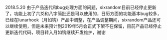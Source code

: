 2018.5.20
由于产品迭代和bug处理方面的问题，sixrandom目前已经停止更新了，功能上初了六爻和八字简批还是可以使用的，日历方面的功能基本bug较多，已经在lunarhook（月如钩）产品中调整，在产品调整期间，sixrandom产品还可以继续使用，但是未来预计到2019年5月会正式下架不在保留，目前产品已经停止更新迭代代码，项目转入月如钩继续开发维护，谢谢
